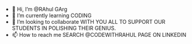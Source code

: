 - 👋 Hi, I’m @RAhul GArg
- 🌱 I’m currently learning CODING
- 💞️ I’m looking to collaborate WITH YOU ALL TO SUPPORT OUR STUDENTS IN POLISHING THEIR GENIUS.
- 📫 How to reach me SEARCH @CODEWITHRAHUL PAGE ON LINKEDIN 

<!---
CODEWITHRAHUL is a ✨ special ✨ repository because its `README.md` (this file) appears on your GitHub profile.
You can click the Preview link to take a look at your changes.
--->

